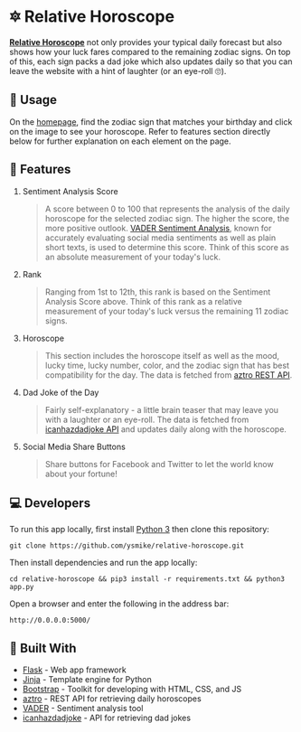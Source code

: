 # 🔯 Relative Horoscope

<a href="https://relative-horoscope.herokuapp.com" target="_blank" >**Relative Horoscope**</a> not only provides your typical
daily forecast but also shows how your luck fares compared to the remaining zodiac signs. On top of this, each sign
packs a dad joke which also updates daily so that you can leave the website with a hint of laughter (or an eye-roll 🙄).

## 🔨 Usage

On the <a href="https://relative-horoscope.herokuapp.com" target="_blank" >homepage</a>, find the zodiac sign that matches your birthday and click on the image to see your horoscope.
Refer to features section directly below for further explanation on each element on the page.

## 🎨 Features

1. Sentiment Analysis Score

   > A score between 0 to 100 that represents the analysis of the daily horoscope for the selected zodiac sign.
   > The higher the score, the more positive outlook. <a href="https://github.com/cjhutto/vaderSentiment" target="_blank">VADER Sentiment Analysis</a>,
   > known for accurately evaluating social media sentiments as well as plain short texts, is used to determine this score.
   > Think of this score as an absolute measurement of your today's luck.

2. Rank

   > Ranging from 1st to 12th, this rank is based on the Sentiment Analysis Score above.
   > Think of this rank as a relative measurement of your today's luck versus the remaining 11 zodiac signs.

3. Horoscope

   > This section includes the horoscope itself as well as the mood, lucky time, lucky number, color,
   > and the zodiac sign that has best compatibility for the day. The data is fetched from <a href="https://aztro.readthedocs.io/en/latest/" target="_blank">aztro REST API</a>.

4. Dad Joke of the Day

   > Fairly self-explanatory - a little brain teaser that may leave you with a laughter or an eye-roll.
   > The data is fetched from <a href="https://icanhazdadjoke.com">icanhazdadjoke API</a> and updates daily along
   > with the horoscope.

5. Social Media Share Buttons

   > Share buttons for Facebook and Twitter to let the world know about your fortune!

## 💻 Developers

To run this app locally, first install [Python 3](https://www.python.org/downloads/) then clone this repository:

```
git clone https://github.com/ysmike/relative-horoscope.git
```

Then install dependencies and run the app locally:

```
cd relative-horoscope && pip3 install -r requirements.txt && python3 app.py
```

Open a browser and enter the following in the address bar:

```
http://0.0.0.0:5000/
```

## 🔩 Built With

- [Flask](https://github.com/pallets/flask) - Web app framework
- [Jinja](https://www.palletsprojects.com/p/jinja/) - Template engine for Python
- [Bootstrap](https://getbootstrap.com/) - Toolkit for developing with HTML, CSS, and JS
- [aztro](https://aztro.readthedocs.io/en/latest/) - REST API for retrieving daily horoscopes
- [VADER](https://github.com/cjhutto/vaderSentiment) - Sentiment analysis tool
- [icanhazdadjoke](https://icanhazdadjoke.com) - API for retrieving dad jokes
